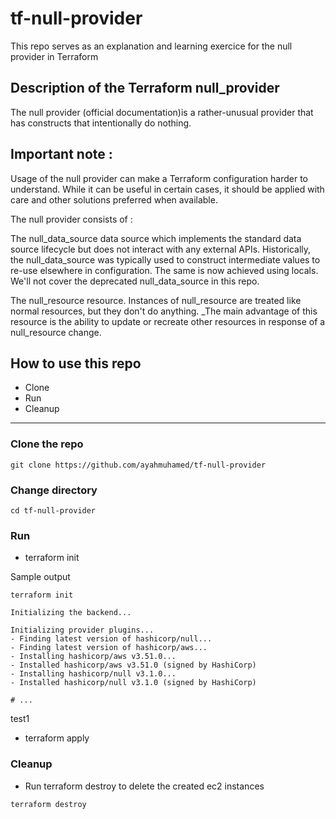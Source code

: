 # tf-null-provider
This repo serves as an explanation and learning exercice for the null provider in Terraform

## Description of the Terraform null_provider
The null provider (official documentation)is a rather-unusual provider that has constructs that intentionally do nothing.

## Important note :

Usage of the null provider can make a Terraform configuration harder to understand. While it can be useful in certain cases, it should be applied with care and other solutions preferred when available.

The null provider consists of :

The null_data_source data source which implements the standard data source lifecycle but does not interact with any external APIs. Historically, the null_data_source was typically used to construct intermediate values to re-use elsewhere in configuration. The same is now achieved using locals. We'll not cover the deprecated null_data_source in this repo.

The null_resource resource. Instances of null_resource are treated like normal resources, but they don't do anything. _The main advantage of this resource is the ability to update or recreate other resources in response of a null_resource change.

## How to use this repo

- Clone
- Run
- Cleanup

---

### Clone the repo

```
git clone https://github.com/ayahmuhamed/tf-null-provider
```

### Change directory

```
cd tf-null-provider
```

### Run


* terraform init


Sample output

```
terraform init

Initializing the backend...

Initializing provider plugins...
- Finding latest version of hashicorp/null...
- Finding latest version of hashicorp/aws...
- Installing hashicorp/aws v3.51.0...
- Installed hashicorp/aws v3.51.0 (signed by HashiCorp)
- Installing hashicorp/null v3.1.0...
- Installed hashicorp/null v3.1.0 (signed by HashiCorp)

# ...
```


test1


* terraform apply


### Cleanup

* Run terraform destroy to delete the created ec2 instances

```
terraform destroy
```
